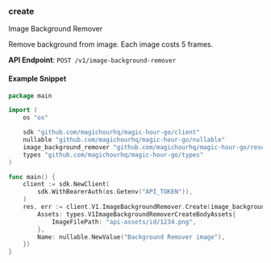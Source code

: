 
### create <a name="create"></a>
Image Background Remover

Remove background from image. Each image costs 5 frames.

**API Endpoint**: `POST /v1/image-background-remover`

#### Example Snippet

```go
package main

import (
	os "os"

	sdk "github.com/magichourhq/magic-hour-go/client"
	nullable "github.com/magichourhq/magic-hour-go/nullable"
	image_background_remover "github.com/magichourhq/magic-hour-go/resources/v1/image_background_remover"
	types "github.com/magichourhq/magic-hour-go/types"
)

func main() {
	client := sdk.NewClient(
		sdk.WithBearerAuth(os.Getenv("API_TOKEN")),
	)
	res, err := client.V1.ImageBackgroundRemover.Create(image_background_remover.CreateRequest{
		Assets: types.V1ImageBackgroundRemoverCreateBodyAssets{
			ImageFilePath: "api-assets/id/1234.png",
		},
		Name: nullable.NewValue("Background Remover image"),
	})
}

```
